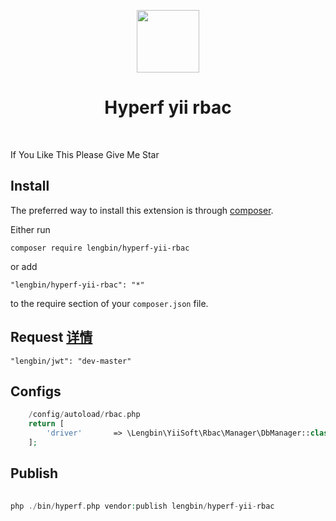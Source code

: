 <p align="center">
    <a href="https://hyperf.io/" target="_blank">
        <img src="https://hyperf.oss-cn-hangzhou.aliyuncs.com/hyperf.png" height="100px">
    </a>
    <h1 align="center">Hyperf yii rbac</h1>
    <br>
</p>

If You Like This Please Give Me Star

Install
------------

The preferred way to install this extension is through [composer](http://getcomposer.org/download/).

Either run

```
composer require lengbin/hyperf-yii-rbac
```

or add

```
"lengbin/hyperf-yii-rbac": "*"
```
to the require section of your `composer.json` file.


Request [详情](https://github.com/ice-leng/rabc)
-------
```
"lengbin/jwt": "dev-master"
```

Configs
-----
``` php
    /config/autoload/rbac.php
    return [
        'driver'       => \Lengbin\YiiSoft\Rbac\Manager\DbManager::class,
    ];
```


Publish
-------
```php
      
php ./bin/hyperf.php vendor:publish lengbin/hyperf-yii-rbac

```

